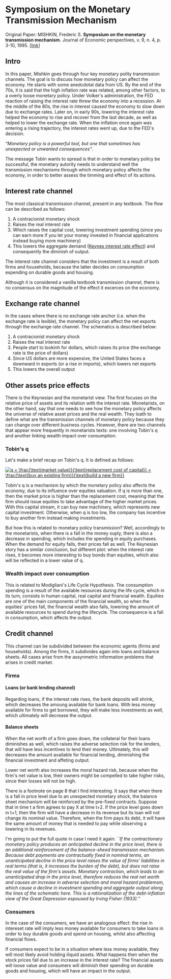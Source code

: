 # Symposium on the Monetary Transmission Mechanism

Original Paper: MISHKIN, Frederic S. **Symposium on the monetary transmission mechanism**. Journal of Economic perspectives, v. 9, n. 4, p. 3-10, 1995. [[link](https://www.aeaweb.org/articles?id=10.1257/jep.9.4.3)]

## Intro

In this paper, Mishkin goes through four key monetary polity transmission channels. The goal is to discuss how monetary policy can affect the economy.
He starts with some anedcdotal data from US. By the end of the 70s, it is said that the  high inflation rate was related, among other factors, to a overly loose monetary policy. Under Volker's administration, the FED reaction of raising the interest rate threw the economy into a recession. At the middle of the 80s, the rise in interest caused the economy to slow down due to exchange rates. Later on, in early 90s, lowering the interest rate helped the economy to rise and recover from the last decade, as well as helped to lower the exchange rate. When the inflation once again was entering a rising trajectory, the interest rates went up, due to the FED's decision.

_"Monetary policy is a powerful tool, but one that sometimes has unexpected or unwanted consequences"_.

The message Tobin wants to spread is that in order to monetary policy be successful, the monetary autority needs to understand well the transmission mechanisms through which monetary policy affects the economy, in order to better assess the timming and effect of its actions. 

## Interest rate channel

The most classical transmission channel, present in any textbook. The flow can be described as follows:

1. A contracionist monetary shock
2. Raises the real interest rate 
3. Which raises the capital cost, lowering investment spending (since you can earn more if you let your money invested in financial applications instead buying more machinery)
4. This lowers the aggregate demand ([Keynes interest rate effect](https://en.wikipedia.org/wiki/Keynes_effect)) and consequently the diminish of output.

The interest rate channel considers that the investment is a result of both firms and households, because the latter decides on consumption expending on durable goods and housing.

Although it is considered a vanilla textbook transmission channel, there is no consensus on the magnitude of the effect it excerces on the economy.

## Exchange rate channel

In the cases where there is no exchange rate anchor (i.e. when the exchange rate is lexible), the monetary policy can affect the net exports through the exchange rate channel. The schematics is described below:

1. A contracionist monetary shock
2. Raises the real interest rate
3. People start to lookinh for dollars, which raises its price (the exchange rate is the price of dollars)
4. Since US dollars are more expensive, the United States faces a downward in exports (or a rise in imports), which lowers net exports
5. This lowers the overall output

## Other assets price effects

There is the Keynesian and the monetarist view. The first focuses on the relative price of assets and its relation with the interest rate. Monetarists, on the other hand, say that one needs to see how the monetary policy affects the universe of relative asset prices 
and the real wealth. They loath to define what are the transmission channels of monetary policy because they can change over different business cycles. However, there are two channels that appear more frequently in monetarists texts: one involving Tobin's q and another linking wealth impact over consumption.

### Tobin's q

Let's make a brief recap on Tobin's q. It is defined as follows:

<a href="https://www.codecogs.com/eqnedit.php?latex=q&space;=&space;\frac{\text{market&space;value}}{\text{replacement&space;cost&space;of&space;capital}}&space;=&space;\frac{\text{buy&space;an&space;existing&space;firm}}{\text{build&space;a&space;new&space;firm}}" target="_blank"><img src="https://latex.codecogs.com/gif.latex?q&space;=&space;\frac{\text{market&space;value}}{\text{replacement&space;cost&space;of&space;capital}}&space;=&space;\frac{\text{buy&space;an&space;existing&space;firm}}{\text{build&space;a&space;new&space;firm}}" title="q = \frac{\text{market value}}{\text{replacement cost of capital}} = \frac{\text{buy an existing firm}}{\text{build a new firm}}" /></a>

Tobin's q is a mechanism by which the monetary policy also affects the economy, due to its influence over equities valuation. If q is more than one, then the market price is higher than the replacement cost, meaning that the firm should issue equities to take advantage of the higher market prices. With this capital stream, it can buy new machinery, which represents new capital investment. Otherwise, when q is too low, the company has incentive to buy another firm instead making investments. 

But how this is related to monetary policy transmission? Well, accordingly to the monetarists, when there is a fall in the money suply, there is also a decrease in spending, which includes the spending in equity purchases. When the demand for equity falls, their prices fall as well. The Keynesian story has a similar conclusion, but different plot: when the interest rate rises, it becomes more interesting to buy bonds than equities, which also will be reflected in a lower value of q.

### Wealth impact over consumption

This is related to Modigliani's Life Cycle Hypothesis. The consumption spending is a result of the available resources during the life cycle, which in its turn, consists in human capital, real capital and financial wealth. Equities are one of the main components of the financial wealth, so when the equities' prices fall, the financial wealth also falls, lowering the amount of available resources to spend during the lifecycle. The consequence is a fall in consumption, which affects the output.

## Credit channel 

This channel can be subdivided between the economic agents (firms and households). Among the firms, it subdivides again into loans and balance sheets. All cases arise from the assynmetric information problems that arises in credit market.

### Firms

#### Loans (or bank lending channel)

Regarding loans, if the interest rate rises, the bank deposits will shrink, which decreases the amoung available for bank loans. With less money available for firms to get borrowed, they will make less investments as well, which ultimately will decrease the output.

#### Balance sheets

When the net worth of a firm goes down, the collateral for their loans diminishes as well, which raises the adverse selection risk for the lenders, that will have less incentives to lend their money. Ultimately, this will decreases the amount available for financial lending, diminishing the financial investment and affeting output.

Lower net worth also increases the moral hazard risk, because when the firm's net value is low, their owners might be compelled to take higher risks, since their losses will not be high. 

There is a footnote on page 8 that I find interesting. It says that when there is a fall in price level due to an unexpected monetary shock, the balance sheet mechanism will be reinforced by the pre-fixed contracts. Suppose that in time t a firm agrees to pay X at time t+2. If the price level goes down in t+1, then the firm will have a decrease in its revenue but its loan will not change its nominal value. Therefore, when the firm pays its debt, it will have the same amount of money that is needed to pay while observing a lowering in its revenues.

I'm going to put the full quote in case I need it again: _``If the contractionary monetary policy produces an anticipated decline in the price level, there is an additional reinforcement of the balance-sheed transmission mechanism. Because debt payments are contractually fixed in nominal terms, an unanticipated decline in the price level raises the value of firms' liabilities in real terms (that is, it increases the burden of the debt), but does not raise the real value of the firm's assets. Monetary contraction, which leads to an unanticipated drop in the price level, therefore reduces the real net worth and causes an increase in adverse selection and moral hazard problemsm, which cause a decline in investment spending and aggregate output along the lines of the schematic here. This is a rationalization of the debt-inflation view of the Great Depression espoused by Irving Fisher (1933).''_

### Consumers

In the case of the consumers, we have an analogous effect: the rise in intereset rate will imply less money available for consumers to take loans in order to buy durable goods and spend on housing, whilst also affecting financial flows. 

If consumers expect to be in a situation where less money available, they will most likely avoid holding iliquid assets. What happens then when the stock prices fall due to an increase in the interest rate? The financial assets will loose value and consumers will diminish their spending on durable goods and housing, which will have an impact in the output.

